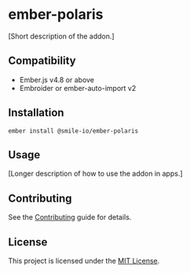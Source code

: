 # ember-polaris

[Short description of the addon.]

## Compatibility

- Ember.js v4.8 or above
- Embroider or ember-auto-import v2

## Installation

```
ember install @smile-io/ember-polaris
```

## Usage

[Longer description of how to use the addon in apps.]

## Contributing

See the [Contributing](CONTRIBUTING.md) guide for details.

## License

This project is licensed under the [MIT License](LICENSE.md).
